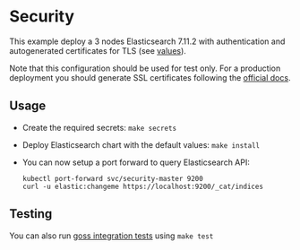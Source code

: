 # Security

This example deploy a 3 nodes Elasticsearch 7.11.2 with authentication and
autogenerated certificates for TLS (see [values][]).

Note that this configuration should be used for test only. For a production
deployment you should generate SSL certificates following the [official docs][].

## Usage

* Create the required secrets: `make secrets`

* Deploy Elasticsearch chart with the default values: `make install`

* You can now setup a port forward to query Elasticsearch API:

  ```
  kubectl port-forward svc/security-master 9200
  curl -u elastic:changeme https://localhost:9200/_cat/indices
  ```

## Testing

You can also run [goss integration tests][] using `make test`


[goss integration tests]: https://github.com/elastic/helm-charts/tree/7.11/elasticsearch/examples/security/test/goss.yaml
[official docs]: https://www.elastic.co/guide/en/elasticsearch/reference/7.11/configuring-tls.html#node-certificates
[values]: https://github.com/elastic/helm-charts/tree/7.11/elasticsearch/examples/security/values.yaml
